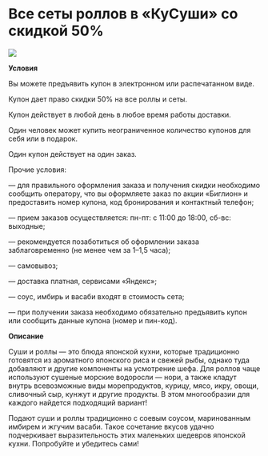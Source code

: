 # Все сеты роллов в «КуСуши» со скидкой 50%
![](https://st.biglion.ru/c/w/672/h/378/cfs25/deal_offer_photo/ac/8a/ac8ad30795e4d72f6e29f3013f1dedf5.jpg)

**Условия**

Вы можете предъявить купон в электронном или распечатанном виде.

Купон дает право скидки 50% на все роллы и сеты.

Купон действует в любой день в любое время работы доставки.

Один человек может купить неограниченное количество купонов для себя или в подарок.

Один купон действует на один заказ.

Прочие условия:

— для правильного оформления заказа и получения скидки необходимо сообщить оператору, что вы оформляете заказ по акции «Биглион» и предоставить номер купона, код бронирования и контактный телефон;

— прием заказов осуществляется: пн-пт: с 11:00 до 18:00, сб-вс: выходные;

— рекомендуется позаботиться об оформлении заказа заблаговременно (не менее чем за 1–1,5 часа);

— самовывоз;

— доставка платная, сервисами «Яндекс»;

— соус, имбирь и васаби входят в стоимость сета;

— при получении заказа необходимо обязательно предъявить купон или сообщить данные купона (номер и пин-код).

**Описание**

Суши и роллы — это блюда японской кухни, которые традиционно готовятся из ароматного японского риса и свежей рыбы, однако туда добавляют и другие компоненты на усмотрение шефа. Для роллов чаще используют сушеные морские водоросли — нори, а также кладут внутрь всевозможные виды морепродуктов, курицу, мясо, икру, овощи, сливочный сыр, кунжут и другие продукты. В этом многообразии для каждого найдется подходящий вариант!

Подают суши и роллы традиционно с соевым соусом, маринованным имбирем и жгучим васаби. Такое сочетание вкусов удачно подчеркивает выразительность этих маленьких шедевров японской кухни. Попробуйте и убедитесь сами!
